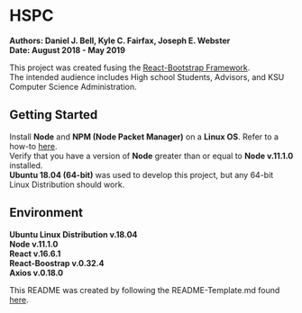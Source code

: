 # HSPC
**Authors: Daniel J. Bell, Kyle C. Fairfax, Joseph E. Webster**  
**Date: August 2018 - May 2019**

This project was created fusing the [React-Bootstrap Framework](https://react-bootstrap.github.io/).  
The intended audience includes High school Students, Advisors, and KSU Computer Science Administration.

## Getting Started  
Install **Node** and **NPM (Node Packet Manager)** on a **Linux OS**. Refer to a how-to [here](https://docs.npmjs.com/downloading-and-installing-node-js-and-npm).  
Verify that you have a version of **Node** greater than or equal to **Node v.11.1.0** installed.  
**Ubuntu 18.04 (64-bit)** was used to develop this project, but any 64-bit Linux Distribution should work.

## Environment
**Ubuntu Linux Distribution v.18.04**  
**Node v.11.1.0**  
**React v.16.6.1**  
**React-Boostrap v.0.32.4**  
**Axios v.0.18.0**  

  
  
  
  
  
  
  
  
  
  
  
  
  
  
  
This README was created by following the README-Template.md found [here](https://gist.github.com/PurpleBooth/109311bb0361f32d87a2).
